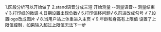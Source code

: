 1.区段分析可以开始做了
2.stand语音分成三短 开始测量 --测量语音-- 测量结束  √
3.打印纸的微调
4.日期设置出现负数√
5.打印偏移问题√
6.前进改成勾号 √
7.设置logo改成图片 √
8.当用户站上体重进入主页  √
9.年龄和身高有上限值  设置了上限值控制，如果输入超过上限值无法下一步


